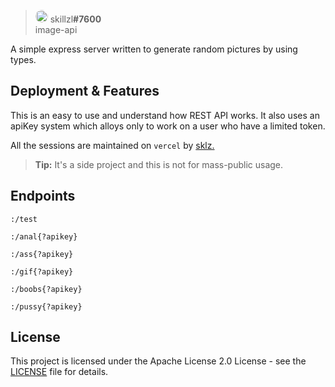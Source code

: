 
> <img  style="border-radius: 200px;"  src="https://japi.rest/discord/v1/user/565960314970177556/avatar?size=512"  width="20"/> skillzl<strong>#7600</strong><br/> image-api

  

A simple express server written to generate random pictures by using types.

## Deployment & Features

This is an easy to use and understand how REST API works. It also uses an apiKey system which alloys only to work on a user who have a limited token.

All the sessions are maintained on  `vercel`  by  [sklz.](https://skillzl.me/)

> **Tip:** It's a side project and this is not for mass-public usage.

## Endpoints

```
:/test

:/anal{?apikey}

:/ass{?apikey}

:/gif{?apikey}

:/boobs{?apikey}

:/pussy{?apikey}
```

## License
This project is licensed under the Apache License 2.0 License - see the [LICENSE](https://github.com/skillzl/image-api/blob/main/LICENSE) file for details.